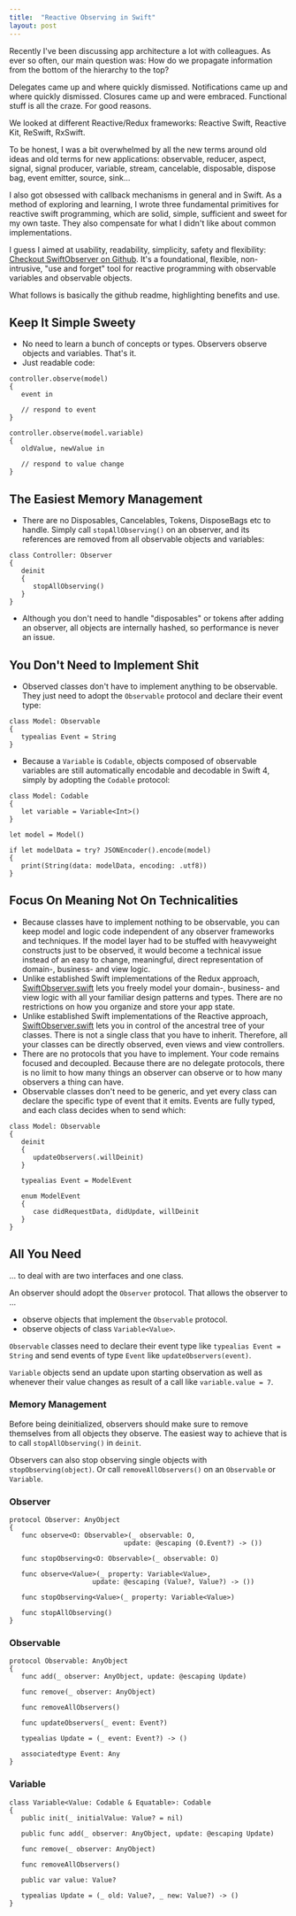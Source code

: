 ```yaml
---
title:  "Reactive Observing in Swift"
layout: post
---
```


Recently I've been discussing app architecture a lot with colleagues. As ever so often, our main question was: How do we propagate information from the bottom of the hierarchy to the top?

Delegates came up and where quickly dismissed. Notifications came up and where quickly dismissed. Closures came up and were embraced. Functional stuff is all the craze. For good reasons.

We looked at different Reactive/Redux frameworks: Reactive Swift, Reactive Kit, ReSwift, RxSwift.

To be honest, I was a bit overwhelmed by all the new terms around old ideas and old terms for new applications: observable, reducer, aspect, signal, signal producer, variable, stream, cancelable, disposable, dispose bag, event emitter, source, sink...

I also got obsessed with callback mechanisms in general and in Swift. As a method of exploring and learning, I wrote three fundamental primitives for reactive swift programming, which are solid, simple, sufficient and sweet for my own taste. They also compensate for what I didn't like about common implementations.

I guess I aimed at usability, readability, simplicity, safety and flexibility: [Checkout SwiftObserver on Github](https://github.com/flowtoolz/Flowtoolz/tree/master/Code/swift/SwiftObserver/). It's a foundational, flexible, non-intrusive, "use and forget" tool for reactive programming with observable variables and observable objects.

What follows is basically the github readme, highlighting benefits and use.

## Keep It Simple Sweety

* No need to learn a bunch of concepts or types. Observers observe objects and variables. That's it.
* Just readable code:

```
controller.observe(model)
{
   event in

   // respond to event
}

controller.observe(model.variable)
{
   oldValue, newValue in

   // respond to value change
}
```

## The Easiest Memory Management

* There are no Disposables, Cancelables, Tokens, DisposeBags etc to handle. Simply call `stopAllObserving()` on an observer, and its references are removed from all observable objects and variables:

~~~
class Controller: Observer
{
   deinit
   {
      stopAllObserving()
   }
}
~~~

* Although you don't need to handle "disposables" or tokens after adding an observer, all objects are internally hashed, so performance is never an issue.

## You Don't Need to Implement Shit

* Observed classes don't have to implement anything to be observable. They just need to adopt the `Observable` protocol and declare their event type:

~~~
class Model: Observable
{
   typealias Event = String
}
~~~

* Because a `Variable` is `Codable`, objects composed of observable variables are still automatically encodable and decodable in Swift 4, simply by adopting the `Codable` protocol:

~~~
class Model: Codable
{
   let variable = Variable<Int>()
}

let model = Model()

if let modelData = try? JSONEncoder().encode(model)
{
   print(String(data: modelData, encoding: .utf8))
}
~~~

## Focus On Meaning Not On Technicalities

* Because classes have to implement nothing to be observable, you can keep model and logic code independent of any observer frameworks and techniques. If the model layer had to be stuffed with heavyweight constructs just to be observed, it would become a technical issue instead of an easy to change,  meaningful, direct representation of domain-, business- and view logic.
* Unlike established Swift implementations of the Redux approach, [SwiftObserver.swift](https://github.com/flowtoolz/Flowtoolz/tree/master/Code/swift/SwiftObserver/) lets you freely model your domain-, business- and view logic with all your familiar design patterns and types. There are no restrictions on how you organize and store your app state.
* Unlike established Swift implementations of the Reactive approach, [SwiftObserver.swift](https://github.com/flowtoolz/Flowtoolz/tree/master/Code/swift/SwiftObserver/) lets you in control of the ancestral tree of your classes. There is not a single class that you have to inherit. Therefore, all your classes can be directly observed, even views and view controllers.
* There are no protocols that you have to implement. Your code remains focused and decoupled. Because there are no delegate protocols, there is no limit to how many things an observer can observe or to how many observers a thing can have.
* Observable classes don't need to be generic, and yet every class can declare the specific type of event that it emits. Events are fully typed, and each class decides when to send which:

~~~
class Model: Observable
{
   deinit
   {
      updateObservers(.willDeinit)
   }

   typealias Event = ModelEvent

   enum ModelEvent
   {
      case didRequestData, didUpdate, willDeinit
   }
}
~~~

## All You Need

... to deal with are two interfaces and one class.

An observer should adopt the `Observer` protocol. That allows the observer to ...

* observe objects that implement the `Observable` protocol.
* observe objects of class `Variable<Value>`.

`Observable` classes need to declare their event type like `typealias Event = String` and send events of type `Event` like `updateObservers(event)`.

`Variable` objects send an update upon starting observation as well as whenever their value changes as result of a call like `variable.value = 7`.

### Memory Management

Before being deinitialized, observers should make sure to remove themselves from all objects they observe. The easiest way to achieve that is to call `stopAllObserving()` in `deinit`.

Observers can also stop observing single objects with `stopObserving(object)`. Or call `removeAllObservers()` on an `Observable` or `Variable`.

### Observer

```
protocol Observer: AnyObject
{
   func observe<O: Observable>(_ observable: O,
                             update: @escaping (O.Event?) -> ())

   func stopObserving<O: Observable>(_ observable: O)

   func observe<Value>(_ property: Variable<Value>,
                     update: @escaping (Value?, Value?) -> ())

   func stopObserving<Value>(_ property: Variable<Value>)

   func stopAllObserving()
}
```

### Observable

```
protocol Observable: AnyObject
{
   func add(_ observer: AnyObject, update: @escaping Update)

   func remove(_ observer: AnyObject)

   func removeAllObservers()

   func updateObservers(_ event: Event?)

   typealias Update = (_ event: Event?) -> ()

   associatedtype Event: Any
}
```

### Variable

```
class Variable<Value: Codable & Equatable>: Codable
{   
   public init(_ initialValue: Value? = nil)

   public func add(_ observer: AnyObject, update: @escaping Update)

   func remove(_ observer: AnyObject)

   func removeAllObservers()

   public var value: Value?

   typealias Update = (_ old: Value?, _ new: Value?) -> ()
}
```
